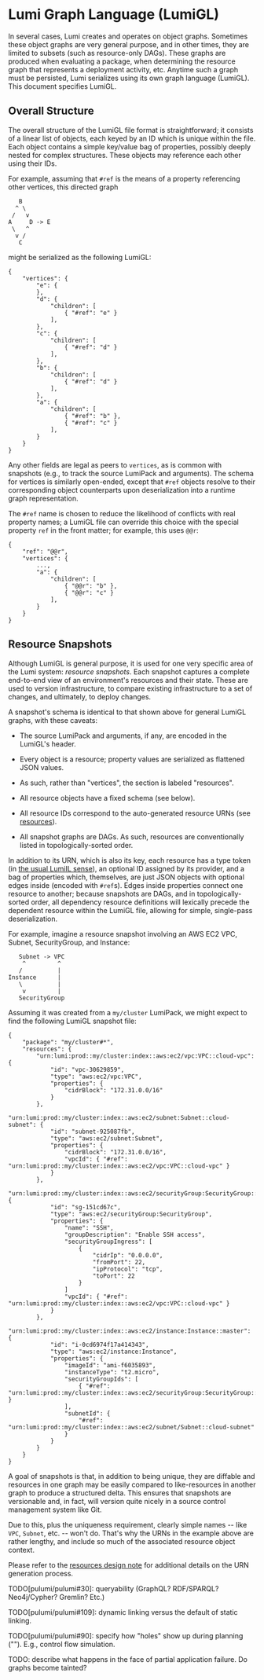# Lumi Graph Language (LumiGL)

In several cases, Lumi creates and operates on object graphs.  Sometimes these object graphs are very general
purpose, and in other times, they are limited to subsets (such as resource-only DAGs).  These graphs are produced when
evaluating a package, when determining the resource graph that represents a deployment activity, etc.  Anytime such a
graph must be persisted, Lumi serializes using its own graph language (LumiGL).  This document specifies LumiGL.

## Overall Structure

The overall structure of the LumiGL file format is straightforward; it consists of a linear list of objects, each keyed
by an ID which is unique within the file.  Each object contains a simple key/value bag of properties, possibly deeply
nested for complex structures.  These objects may reference each other using their IDs.

For example, assuming that `#ref` is the means of a property referencing other vertices, this directed graph

       B
      ^ \
     /   v
    A     D -> E
     \   ^
      v /
       C

might be serialized as the following LumiGL:

    {
        "vertices": {
            "e": {
            },
            "d": {
                "children": [
                    { "#ref": "e" }
                ],
            },
            "c": {
                "children": [
                    { "#ref": "d" }
                ],
            },
            "b": {
                "children": [
                    { "#ref": "d" }
                ],
            },
            "a": {
                "children": [
                    { "#ref": "b" },
                    { "#ref": "c" }
                ],
            }
        }
    }

Any other fields are legal as peers to `vertices`, as is common with snapshots (e.g., to track the source LumiPack
and arguments).  The schema for vertices is similarly open-ended, except that `#ref` objects resolve to their
corresponding object counterparts upon deserialization into a runtime graph representation.

The `#ref` name is chosen to reduce the likelihood of conflicts with real property names; a LumiGL file can override
this choice with the special property `ref` in the front matter; for example, this uses `@@r`:

    {
        "ref": "@@r",
        "vertices": {
            ...,
            "a": {
                "children": [
                    { "@@r": "b" },
                    { "@@r": "c" }
                ],
            }
        }
    }

## Resource Snapshots

Although LumiGL is general purpose, it is used for one very specific area of the Lumi system: *resource snapshots*.
Each snapshot captures a complete end-to-end view of an environment's resources and their state.  These are used to
version infrastructure, to compare existing infrastructure to a set of changes, and ultimately, to deploy changes.

A snapshot's schema is identical to that shown above for general LumiGL graphs, with these caveats:

* The source LumiPack and arguments, if any, are encoded in the LumiGL's header.

* Every object is a resource; property values are serialized as flattened JSON values.

* As such, rather than "vertices", the section is labeled "resources".

* All resource objects have a fixed schema (see below).

* All resource IDs correspond to the auto-generated resource URNs (see [resources](resources.md)).

* All snapshot graphs are DAGs.  As such, resources are conventionally listed in topologically-sorted order.

In addition to its URN, which is also its key, each resource has a type token (in [the usual LumiIL sense](
packages.md)), an optional ID assigned by its provider, and a bag of properties which, themselves, are just JSON objects
with optional edges inside (encoded with `#ref`s).  Edges inside properties connect one resource to another; because
snapshots are DAGs, and in topologically-sorted order, all dependency resource definitions will lexically precede the
dependent resource within the LumiGL file, allowing for simple, single-pass deserialization.

For example, imagine a resource snapshot involving an AWS EC2 VPC, Subnet, SecurityGroup, and Instance:

       Subnet -> VPC
        ^         ^
       /          |
    Instance      |
       \          |
        v         |
       SecurityGroup

Assuming it was created from a `my/cluster` LumiPack, we might expect to find the following LumiGL snapshot file:

    {
        "package": "my/cluster#*",
        "resources": {
            "urn:lumi:prod::my/cluster:index::aws:ec2/vpc:VPC::cloud-vpc": {
                "id": "vpc-30629859",
                "type": "aws:ec2/vpc:VPC",
                "properties": {
                    "cidrBlock": "172.31.0.0/16"
                }
            },
            "urn:lumi:prod::my/cluster:index::aws:ec2/subnet:Subnet::cloud-subnet": {
                "id": "subnet-925087fb",
                "type": "aws:ec2/subnet:Subnet",
                "properties": {
                    "cidrBlock": "172.31.0.0/16",
                    "vpcId": { "#ref": "urn:lumi:prod::my/cluster:index::aws:ec2/vpc:VPC::cloud-vpc" }
                }
            },
            "urn:lumi:prod::my/cluster:index::aws:ec2/securityGroup:SecurityGroup::admin": {
                "id": "sg-151cd67c",
                "type": "aws:ec2/securityGroup:SecurityGroup",
                "properties": {
                    "name": "SSH",
                    "groupDescription": "Enable SSH access",
                    "securityGroupIngress": [
                        {
                            "cidrIp": "0.0.0.0",
                            "fromPort": 22,
                            "ipProtocol": "tcp",
                            "toPort": 22
                        }
                    ]
                    "vpcId": { "#ref": "urn:lumi:prod::my/cluster:index::aws:ec2/vpc:VPC::cloud-vpc" }
                }
            },
            "urn:lumi:prod::my/cluster:index::aws:ec2/instance:Instance::master": {
                "id": "i-0cd6974f17a414343",
                "type": "aws:ec2/instance:Instance",
                "properties": {
                    "imageId": "ami-f6035893",
                    "instanceType": "t2.micro",
                    "securityGroupIds": [
                        { "#ref": "urn:lumi:prod::my/cluster:index::aws:ec2/securityGroup:SecurityGroup::admin" }
                    ],
                    "subnetId": {
                        "#ref": "urn:lumi:prod::my/cluster:index::aws:ec2/subnet/Subnet::cloud-subnet"
                    }
                }
            }
        }
    }

A goal of snapshots is that, in addition to being unique, they are diffable and resources in one graph may be easily
compared to like-resources in another graph to produce a structured delta.  This ensures that snapshots are versionable
and, in fact, will version quite nicely in a source control management system like Git.

Due to this, plus the uniqueness requirement, clearly simple names -- like `VPC`, `Subnet`, etc. -- won't do.  That's
why the URNs in the example above are rather lengthy, and include so much of the associated resource object context.

Please refer to the [resources design note](resources.md) for additional details on the URN generation process.

TODO[pulumi/pulumi#30]: queryability (GraphQL?  RDF/SPARQL?  Neo4j/Cypher?  Gremlin?  Etc.)

TODO[pulumi/pulumi#109]: dynamic linking versus the default of static linking.

TODO[pulumi/pulumi#90]: specify how "holes" show up during planning ("<computed>").  E.g., control flow simulation.

TODO: describe what happens in the face of partial application failure.  Do graphs become tainted?

